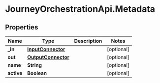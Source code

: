 # JourneyOrchestrationApi.Metadata

## Properties

Name | Type | Description | Notes
------------ | ------------- | ------------- | -------------
**_in** | [**InputConnector**](InputConnector.md) |  | [optional] 
**out** | [**OutputConnector**](OutputConnector.md) |  | [optional] 
**name** | **String** |  | [optional] 
**active** | **Boolean** |  | [optional] 


